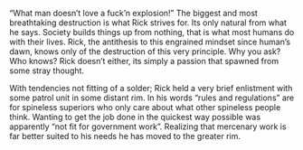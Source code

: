 “What man doesn’t love a fuck’n explosion!”
The biggest and most breathtaking destruction is what Rick strives for. Its only natural from what he says. Society builds things up from nothing, that is what most humans do with their lives. Rick, the antithesis to this engrained mindset since human’s dawn, knows only of the destruction of this very principle. Why you ask? Who knows? Rick doesn’t either, its simply a passion that spawned from some stray thought.

With tendencies not fitting of a solder; Rick held a very brief enlistment with some patrol unit in some distant rim. In his words “rules and regulations” are for spineless superiors who only care about what other spineless people think. Wanting to get the job done in the quickest way possible was apparently “not fit for government work”. Realizing that mercenary work is far better suited to his needs he has moved to the greater rim.